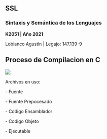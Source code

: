 ## SSL
### Sintaxis y Semántica de los Lenguajes

<p><strong>K2051 | Año 2021</strong></p>

Lobianco Agustin | Legajo: 147.139-9

## Proceso de Compilacion en C

<IMG SRC="https://juncotic.com/wp-content/uploads/2018/05/compilacion.jpeg">

Archivos en uso:
    <p>- Fuente</p>
    <p>- Fuente Prepocesado</p>
    <p>- Codigo Ensamblador</p>
    <p>- Codigo Objeto</p>
    <p>- Ejecutable</p>
